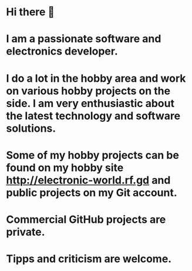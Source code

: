 # Hi there 👋 

# I am a passionate software and electronics developer. 
# I do a lot in the hobby area and work on various hobby projects on the side. I am very enthusiastic about the latest technology and software solutions.

# Some of my hobby projects can be found on my hobby site http://electronic-world.rf.gd and public projects on my Git account.
# Commercial GitHub projects are private.

# Tipps and criticism are welcome.


